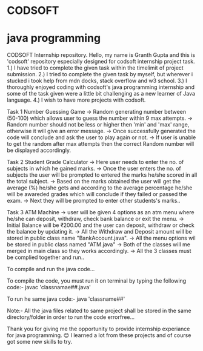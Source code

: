 # CODSOFT
# java programming
CODSOFT Internship repository.
Hello, my name is Granth Gupta and this is 'codsoft' repository especially designed for codsoft internship project task.
1.) I have tried to complete the given task within the timelimit of project submission.
2.) I tried to complete the given task by myself, but wherever i stucked i took help from mdn docks, stack overflow and w3 school.
3.) I thoroughly enjoyed coding with codsoft's java programming internship and some of the task given were a little bit challenging as a new learner of Java language.
4.) I wish to have more projects with codsoft.

Task 1 Number Guessing Game
-> Random generating number between (50-100) which allows user to guess the number within 9 max attempts.
-> Random number should not be less or higher then 'min' and 'max' range, otherwise it will give an error message.
-> Once successfully generated the code will conclude and ask the user to play again or not.
-> If user is unable to get the random after max attempts then the correct Random number will be displayed accordingly.

Task 2 Student Grade Calculator
-> Here user needs to enter the no. of subjects in which he gained marks.
-> Once the user enters the no. of subjects the user will be prompted to entered the marks he/she scored in all the total subject.
-> Based on the marks obtained the user will get the average (%) he/she gets and according to the average percentage he/she will be awareded grades which will conclude if they failed or passed the exam.
-> Next they will be prompted to enter other students's marks..

Task 3 ATM Machine
-> user will be given 4 options as an atm menu where he/she can deposit, withdraw, check bank balance or exit the menu.
-> Initial Balance will be ₹200.00 and the user can deposit, withdraw or check the balance by updating it.
-> All the Withdraw and Deposit amount will be stored in public class name "BankAccount.java".
-> All the menu options wil be stored in public class named "ATM.java"
-> Both of the classes will me merged in main class so they works accordingly.
-> All the 3 classes must be complied together and run..

To compile and run the java code...

To compile the code, you must run it on terminal by typing the following code:-
javac 'classnamae##.java'

To run he same java code:-
java 'classname##'

Note:- All the java files related to same project shall be stored in the same directory/folder in order to run the code errorfree...

Thank you for giving me the opportunity to provide internship experiance for java programming. 😊
I learned a lot from these projects and of course got some new skills to try.

